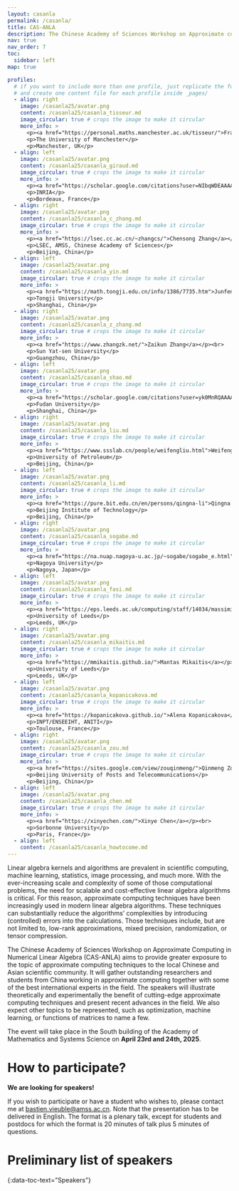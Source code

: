 ```yaml
---
layout: casanla
permalink: /casanla/
title: CAS-ANLA
description: The Chinese Academy of Sciences Workshop on Approximate computing in Numerical Linear Algebra (2025 Edition).
nav: true
nav_order: 7
toc:
  sidebar: left
map: true

profiles:
  # if you want to include more than one profile, just replicate the following block
  # and create one content file for each profile inside _pages/
  - align: right
    image: /casanla25/avatar.png
    content: /casanla25/casanla_tisseur.md
    image_circular: true # crops the image to make it circular
    more_info: >
      <p><a href="https://personal.maths.manchester.ac.uk/tisseur/">Françoise Tisseur</a></p>
      <p>The University of Manchester</p>
      <p>Manchester, UK</p>
  - align: left
    image: /casanla25/avatar.png
    content: /casanla25/casanla_giraud.md
    image_circular: true # crops the image to make it circular
    more_info: >
      <p><a href="https://scholar.google.com/citations?user=NIbqWDEAAAAJ&hl=fr">Luc Giraud</a></p><br>
      <p>INRIA</p>
      <p>Bordeaux, France</p>
  - align: right
    image: /casanla25/avatar.png
    content: /casanla25/casanla_c_zhang.md
    image_circular: true # crops the image to make it circular
    more_info: >
      <p><a href="https://lsec.cc.ac.cn/~zhangcs/">Chensong Zhang</a></p><br>
      <p>LSEC, AMSS, Chinese Academy of Sciences</p>
      <p>Beijing, China</p>
  - align: left
    image: /casanla25/avatar.png
    content: /casanla25/casanla_yin.md
    image_circular: true # crops the image to make it circular
    more_info: >
      <p><a href="https://math.tongji.edu.cn/info/1386/7735.htm">Junfeng Yin</a></p><br>
      <p>Tongji University</p>
      <p>Shanghai, China</p>
  - align: right
    image: /casanla25/avatar.png
    content: /casanla25/casanla_z_zhang.md
    image_circular: true # crops the image to make it circular
    more_info: >
      <p><a href="https://www.zhangzk.net/">Zaikun Zhang</a></p><br>
      <p>Sun Yat-sen University</p>
      <p>Guangzhou, China</p>
  - align: left
    image: /casanla25/avatar.png
    content: /casanla25/casanla_shao.md
    image_circular: true # crops the image to make it circular
    more_info: >
      <p><a href="https://scholar.google.com/citations?user=yk0MnRQAAAAJ&hl=en">Meiyue Shao</a></p><br>
      <p>Fudan University</p>
      <p>Shanghai, China</p>
  - align: right
    image: /casanla25/avatar.png
    content: /casanla25/casanla_liu.md
    image_circular: true # crops the image to make it circular
    more_info: >
      <p><a href="https://www.ssslab.cn/people/weifengliu.html">Weifeng Liu</a></p><br>
      <p>University of Petroleum</p>
      <p>Beijing, China</p>
  - align: left
    image: /casanla25/avatar.png
    content: /casanla25/casanla_li.md
    image_circular: true # crops the image to make it circular
    more_info: >
      <p><a href="https://pure.bit.edu.cn/en/persons/qingna-li">Qingna Li</a></p><br>
      <p>Beijing Institute of Technology</p>
      <p>Beijing, China</p>
  - align: right
    image: /casanla25/avatar.png
    content: /casanla25/casanla_sogabe.md
    image_circular: true # crops the image to make it circular
    more_info: >
      <p><a href="https://na.nuap.nagoya-u.ac.jp/~sogabe/sogabe_e.html">Tomohiro Sogabe</a></p><br>
      <p>Nagoya University</p>
      <p>Nagoya, Japan</p>
  - align: left
    image: /casanla25/avatar.png
    content: /casanla25/casanla_fasi.md
    image_circular: true # crops the image to make it circular
    more_info: >
      <p><a href="https://eps.leeds.ac.uk/computing/staff/14034/massimiliano-fasi">Massimiliano Fasi</a></p><br>
      <p>University of Leeds</p>
      <p>Leeds, UK</p>
  - align: right
    image: /casanla25/avatar.png
    content: /casanla25/casanla_mikaitis.md
    image_circular: true # crops the image to make it circular
    more_info: >
      <p><a href="https://mmikaitis.github.io/">Mantas Mikaitis</a></p><br>
      <p>University of Leeds</p>
      <p>Leeds, UK</p>
  - align: left
    image: /casanla25/avatar.png
    content: /casanla25/casanla_kopanicakova.md
    image_circular: true # crops the image to make it circular
    more_info: >
      <p><a href="https://kopanicakova.github.io/">Alena Kopanicakova</a></p><br>
      <p>INPT/ENSEEIHT, ANITI</p>
      <p>Toulouse, France</p>
  - align: right
    image: /casanla25/avatar.png
    content: /casanla25/casanla_zou.md
    image_circular: true # crops the image to make it circular
    more_info: >
      <p><a href="https://sites.google.com/view/zouqinmeng/">Qinmeng Zou</a></p><br>
      <p>Beijing University of Posts and Telecommunications</p>
      <p>Beijing, China</p>
  - align: left
    image: /casanla25/avatar.png
    content: /casanla25/casanla_chen.md
    image_circular: true # crops the image to make it circular
    more_info: >
      <p><a href="https://xinyechen.com/">Xinye Chen</a></p><br>
      <p>Sorbonne University</p>
      <p>Paris, France</p>
  - align: left
    content: /casanla25/casanla_howtocome.md
---
```


<!-- [Custom foo description](#mantas-mikaitis) -->

Linear algebra kernels and algorithms are prevalent in scientific computing, machine learning, statistics, image processing, and much more. With the ever-increasing scale and complexity of some of those computational problems, the need for scalable and cost-effective linear algebra algorithms is critical. For this reason, approximate computing techniques have been increasingly used in modern linear algebra algorithms. These techniques can substantially reduce the algorithms’ complexities by introducing (controlled) errors into the calculations. Those techniques include, but are not limited to, low-rank approximations, mixed precision, randomization, or tensor compression.

The Chinese Academy of Sciences Workshop on Approximate Computing in Numerical Linear Algebra (CAS-ANLA) aims to provide greater exposure to the topic of approximate computing techniques to the local Chinese and Asian scientific community. It will gather outstanding researchers and students from China working in approximate computing together with some of the best international experts in the field. The speakers will illustrate theoretically and experimentally the benefit of cutting-edge approximate computing techniques and present recent advances in the field. We also expect other topics to be represented, such as optimization, machine learning, or functions of matrices to name a few.

The event will take place in the South building of the Academy of Mathematics
and Systems Science on **April 23rd and 24th, 2025**. 

# How to participate?

**We are looking for speakers!**

If you wish to participate or have a student who wishes to, please contact me
at <a href= "mailto:bastien.vieuble@amss.ac.cn">bastien.vieuble@amss.ac.cn</a>.
Note that the presentation has to be delivered in English. The format is a
plenary talk, except for students and postdocs for which the format is 20
minutes of talk plus 5 minutes of questions.

<!-- # Program (TBA) -->
<!-- {:data-toc-text="Program"} -->
<!---->

# Preliminary list of speakers
{:data-toc-text="Speakers"}
